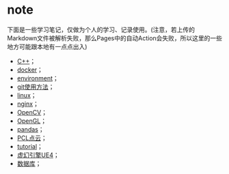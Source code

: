 # note
下面是一些学习笔记，仅做为个人的学习、记录使用。(注意，若上传的Markdown文件被解析失败，那么Pages中的自动Action会失败，所以这里的一些地方可能跟本地有一点点出入)

- [C++](./C++/README.md)；
- [docker](./docker/docker.md)；
- [environment](./environment/README.md)；
- [git使用方法](./git使用方法/git_bash.md)；
- [linux](./linux/README.md)；
- [nginx](./nginx/nginx.md)；
- [OpenCV](./OpenCV/README.md)；
- [OpenGL](./OpenGL/OpenGL.md/)；
- [pandas](./pandas/pandas.md)；
- [PCL点云](./PCL/PCL.md)；
- [tutorial](./tutorial/README.md)；
- [虚幻引擎UE4](./UE4/README.md)；
- [数据库](./数据库/README.md)；

